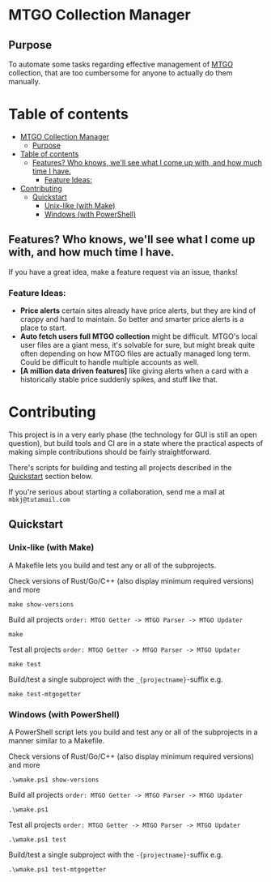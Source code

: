 # MTGO Collection Manager
## Purpose
To automate some tasks regarding effective management of [MTGO](https://www.mtgo.com/en/mtgo) collection, that are too cumbersome for anyone to actually do them manually.

# Table of contents
- [MTGO Collection Manager](#mtgo-collection-manager)
  - [Purpose](#purpose)
- [Table of contents](#table-of-contents)
  - [Features? Who knows, we'll see what I come up with, and how much time I have.](#features-who-knows-well-see-what-i-come-up-with-and-how-much-time-i-have)
    - [Feature Ideas:](#feature-ideas)
- [Contributing](#contributing)
  - [Quickstart](#quickstart)
    - [Unix-like (with Make)](#unix-like-with-make)
    - [Windows (with PowerShell)](#windows-with-powershell)


## Features? Who knows, we'll see what I come up with, and how much time I have.
If you have a great idea, make a feature request via an issue, thanks!
### Feature Ideas:

* **Price alerts** certain sites already have price alerts, but they are kind of crappy and hard to maintain. So better and smarter price alerts is a place to start.
* **Auto fetch users full MTGO collection** might be difficult. MTGO's local user files are a giant mess, it's solvable for sure, but might break quite often depending on how MTGO files are actually managed long term. Could be difficult to handle multiple accounts as well.
* **[A million data driven features]** like giving alerts when a card with a historically stable price suddenly spikes, and stuff like that.

# Contributing

This project is in a very early phase (the technology for GUI is still an open question), but build tools and CI are in a state where the practical aspects of making simple contributions should be fairly straightforward.

There's scripts for building and testing all projects described in the [Quickstart](#quickstart) section below.

If you're serious about starting a collaboration, send me a mail at `mbkj@tutamail.com`
## Quickstart

### Unix-like (with Make)
A Makefile lets you build and test any or all of the subprojects.

Check versions of Rust/Go/C++ (also display minimum required versions) and more
```shell
make show-versions
```

Build all projects `order: MTGO Getter -> MTGO Parser -> MTGO Updater`
```shell
make
```
Test all projects `order: MTGO Getter -> MTGO Parser -> MTGO Updater`
```shell
make test
```
Build/test a single subproject with the `_{projectname}`-suffix e.g.
```shell
make test-mtgogetter
```

### Windows (with PowerShell)

A PowerShell script lets you build and test any or all of the subprojects in a manner similar to a Makefile.

Check versions of Rust/Go/C++ (also display minimum required versions) and more
```shell
.\wmake.ps1 show-versions
```

Build all projects `order: MTGO Getter -> MTGO Parser -> MTGO Updater`
```shell
.\wmake.ps1
```
Test all projects `order: MTGO Getter -> MTGO Parser -> MTGO Updater`
```shell
.\wmake.ps1 test
```
Build/test a single subproject with the `-{projectname}`-suffix e.g.
```shell
.\wmake.ps1 test-mtgogetter
```